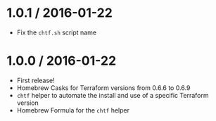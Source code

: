 # 1.0.1 / 2016-01-22

* Fix the `chtf.sh` script name

# 1.0.0 / 2016-01-22

* First release!
* Homebrew Casks for Terraform versions from 0.6.6 to 0.6.9
* `chtf` helper to automate the install and use of a specific Terraform version
* Homebrew Formula for the `chtf` helper
